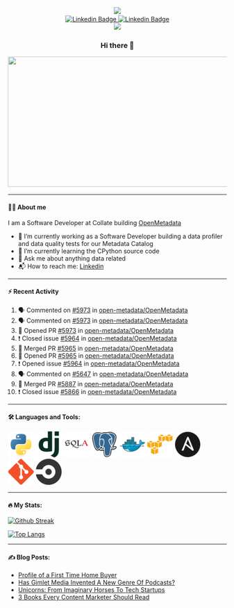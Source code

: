 <div id="header" align="center">
  <img src="https://media.giphy.com/media/5eLDrEaRGHegx2FeF2/giphy.gif" width="100"/>
</div>
<div id="badges" align="center">
  <a href="https://www.linkedin.com/in/teddycrepineau/">
    <img src="https://shields.io/badge/Linkedin-blue?logo=linkedin&logoColor=white&style=for-the-badge" alt="Linkedin Badge"/>
  </a>
  <a href="https://medium.com/@teddycrpineau">
    <img src="https://shields.io/badge/Medium-black?logo=medium&logoColor=white&style=for-the-badge" alt="Linkedin Badge"/>
  </a>
</div>
<div align="center">
  <img src="https://komarev.com/ghpvc/?username=TeddyCr&color=blue&style=flat-square" />
</div>

<h3 align="center">
Hi there 👋
</h3>
<div align="center">
  <img src="https://media.giphy.com/media/L8K62iTDkzGX6/giphy.gif" width="600" height="300"/>
</div>

---

#### :technologist: About me
I am a Software Developer at Collate building <a href="https://open-metadata.org"/>OpenMetadata</a>
- 🔭 I’m currently working as a Software Developer building a data profiler and data quality tests for our Metadata Catalog
- 🐍 I’m currently learning the CPython source code
- 💬 Ask me about anything data related
- 📬 How to reach me: [Linkedin](https://shields.io/badge/Linkedin-blue?logo=linkedin&logoColor=white&style=for-the-badge)

---

#### ⚡️ Recent Activity
<!--START_SECTION:activity-->
1. 🗣 Commented on [#5973](https://github.com/open-metadata/OpenMetadata/issues/5973) in [open-metadata/OpenMetadata](https://github.com/open-metadata/OpenMetadata)
2. 🗣 Commented on [#5973](https://github.com/open-metadata/OpenMetadata/issues/5973) in [open-metadata/OpenMetadata](https://github.com/open-metadata/OpenMetadata)
3. 💪 Opened PR [#5973](https://github.com/open-metadata/OpenMetadata/pull/5973) in [open-metadata/OpenMetadata](https://github.com/open-metadata/OpenMetadata)
4. ❗️ Closed issue [#5964](https://github.com/open-metadata/OpenMetadata/issues/5964) in [open-metadata/OpenMetadata](https://github.com/open-metadata/OpenMetadata)
5. 🎉 Merged PR [#5965](https://github.com/open-metadata/OpenMetadata/pull/5965) in [open-metadata/OpenMetadata](https://github.com/open-metadata/OpenMetadata)
6. 💪 Opened PR [#5965](https://github.com/open-metadata/OpenMetadata/pull/5965) in [open-metadata/OpenMetadata](https://github.com/open-metadata/OpenMetadata)
7. ❗️ Opened issue [#5964](https://github.com/open-metadata/OpenMetadata/issues/5964) in [open-metadata/OpenMetadata](https://github.com/open-metadata/OpenMetadata)
8. 🗣 Commented on [#5647](https://github.com/open-metadata/OpenMetadata/issues/5647) in [open-metadata/OpenMetadata](https://github.com/open-metadata/OpenMetadata)
9. 🎉 Merged PR [#5887](https://github.com/open-metadata/OpenMetadata/pull/5887) in [open-metadata/OpenMetadata](https://github.com/open-metadata/OpenMetadata)
10. ❗️ Closed issue [#5866](https://github.com/open-metadata/OpenMetadata/issues/5866) in [open-metadata/OpenMetadata](https://github.com/open-metadata/OpenMetadata)
<!--END_SECTION:activity-->

---

#### :hammer_and_wrench: Languages and Tools:
<div>
   <img src="https://github.com/devicons/devicon/blob/master/icons/python/python-original.svg" width="60" height="60"/>
   <img src="https://github.com/devicons/devicon/blob/master/icons/django/django-plain.svg" width="60" height="60"/>
   <img src="https://github.com/devicons/devicon/blob/master/icons/sqlalchemy/sqlalchemy-original.svg" width="60" height="60"/>
   <img src="https://github.com/devicons/devicon/blob/master/icons/postgresql/postgresql-original.svg" width="60" height="60"/>
   <img src="https://github.com/devicons/devicon/blob/master/icons/docker/docker-original.svg" width="60" height="60"/>
   <img src="https://github.com/devicons/devicon/blob/master/icons/amazonwebservices/amazonwebservices-original.svg" width="60" height="60"/>
   <img src="https://github.com/devicons/devicon/blob/master/icons/ansible/ansible-original.svg" width="60" height="60"/>
   <img src="https://github.com/devicons/devicon/blob/master/icons/git/git-original.svg" width="60" height="60"/>
   <img src="https://github.com/devicons/devicon/blob/master/icons/circleci/circleci-plain.svg" width="60" height="60"/>
</div>

---

#### 🔥 My Stats:
[![Github Streak](http://github-readme-streak-stats.herokuapp.com?user=TeddyCr&theme=dark&background=000000)](https://git.io/streak-stats)

[![Top Langs](https://github-readme-stats.vercel.app/api?username=TeddyCr&theme=dark&count_private=true)](https://github.com/anuraghazra/github-readme-stats)

---

#### ✍️ Blog Posts:
<!-- BLOG-POST-LIST:START -->
- [Profile of a First Time Home Buyer](https://medium.com/@teddycrpineau/profile-of-a-first-time-home-buyer-f6498b9aacc8?source=rss-16e0670af08f------2)
- [Has Gimlet Media Invented A New Genre Of Podcasts?](https://medium.com/@teddycrpineau/has-gimlet-media-invented-the-plog-983533737398?source=rss-16e0670af08f------2)
- [Unicorns: From Imaginary Horses To Tech Startups](https://medium.com/@teddycrpineau/unicorns-from-imaginary-horses-to-tech-startups-b5183a88106f?source=rss-16e0670af08f------2)
- [3 Books Every Content Marketer Should Read](https://smallbusinessforum.co/3-books-every-content-marketer-should-read-5545629a81fa?source=rss-16e0670af08f------2)
<!-- BLOG-POST-LIST:END -->
